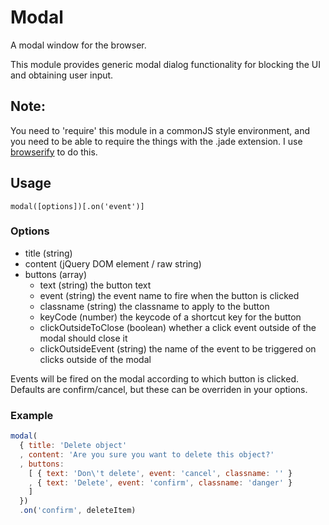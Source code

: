 # Modal

A modal window for the browser.

This module provides generic modal dialog functionality
for blocking the UI and obtaining user input.

## Note:
You need to 'require' this module in a commonJS style environment, and
you need to be able to require the things with the .jade extension. I use
[browserify](https://github.com/substack/browserify) to do this.


## Usage

```
modal([options])[.on('event')]
```

### Options

- title (string)
- content (jQuery DOM element / raw string)
- buttons (array)
  - text (string) the button text
  - event (string) the event name to fire when the button is clicked
  - classname (string) the classname to apply to the button
  - keyCode (number) the keycode of a shortcut key for the button
  - clickOutsideToClose (boolean) whether a click event outside of the modal should close it
  - clickOutsideEvent (string) the name of the event to be triggered on clicks outside of the modal

Events will be fired on the modal according to which button is clicked.
Defaults are confirm/cancel, but these can be overriden in your options.

### Example

```js
modal(
  { title: 'Delete object'
  , content: 'Are you sure you want to delete this object?'
  , buttons:
    [ { text: 'Don\'t delete', event: 'cancel', classname: '' }
    , { text: 'Delete', event: 'confirm', classname: 'danger' }
    ]
  })
  .on('confirm', deleteItem)
```
